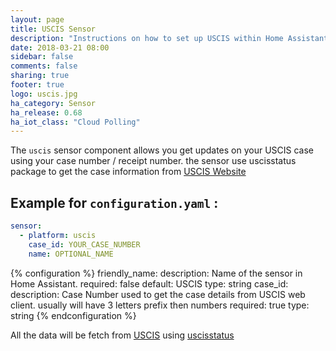 ```yaml
---
layout: page
title: USCIS Sensor
description: "Instructions on how to set up USCIS within Home Assistant."
date: 2018-03-21 08:00
sidebar: false
comments: false
sharing: true
footer: true
logo: uscis.jpg
ha_category: Sensor
ha_release: 0.68
ha_iot_class: "Cloud Polling"
---
```


The `uscis` sensor component allows you get updates on your USCIS case using your case number / receipt number. the sensor use uscisstatus package to get the case information from [USCIS Website]( https://egov.uscis.gov/casestatus/landing.do)

## Example for `configuration.yaml` :

```yaml
sensor:
  - platform: uscis
    case_id: YOUR_CASE_NUMBER
    name: OPTIONAL_NAME
```

{% configuration %}
friendly_name:
  description: Name of the sensor in Home Assistant.
  required: false
  default: USCIS
  type: string
case_id:
  description: Case Number used to get the case details from USCIS web client. usually will have 3 letters prefix then numbers
  required: true
  type: string
{% endconfiguration %}

All the data will be fetch from  [USCIS](https://egov.uscis.gov/casestatus/mycasestatus.do) using [uscisstatus](https://pypi.python.org/pypi/uscisstatus/) 
